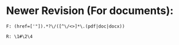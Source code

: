 # Newer Revision (For documents):
```
F: (href=['"]).*?\/([^\/<>]*\.(pdf|doc|docx))
```
```
R: \1#\2\4
```
